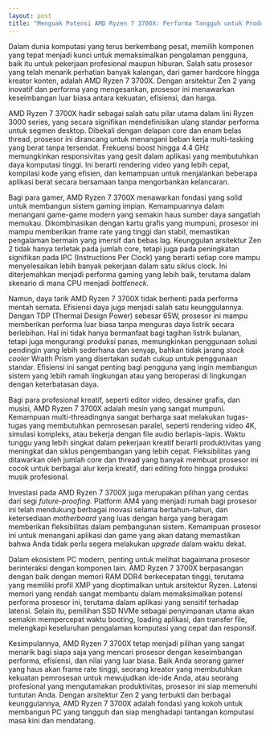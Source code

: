 ```yaml
---
layout: post
title: "Menguak Potensi AMD Ryzen 7 3700X: Performa Tangguh untuk Produktivitas dan Gaming"
---
```


Dalam dunia komputasi yang terus berkembang pesat, memilih komponen yang tepat menjadi kunci untuk memaksimalkan pengalaman pengguna, baik itu untuk pekerjaan profesional maupun hiburan. Salah satu prosesor yang telah menarik perhatian banyak kalangan, dari gamer hardcore hingga kreator konten, adalah AMD Ryzen 7 3700X. Dengan arsitektur Zen 2 yang inovatif dan performa yang mengesankan, prosesor ini menawarkan keseimbangan luar biasa antara kekuatan, efisiensi, dan harga.

AMD Ryzen 7 3700X hadir sebagai salah satu pilar utama dalam lini Ryzen 3000 series, yang secara signifikan mendefinisikan ulang standar performa untuk segmen desktop. Dibekali dengan delapan core dan enam belas thread, prosesor ini dirancang untuk menangani beban kerja multi-tasking yang berat tanpa tersendat. Frekuensi boost hingga 4.4 GHz memungkinkan responsivitas yang gesit dalam aplikasi yang membutuhkan daya komputasi tinggi. Ini berarti rendering video yang lebih cepat, kompilasi kode yang efisien, dan kemampuan untuk menjalankan beberapa aplikasi berat secara bersamaan tanpa mengorbankan kelancaran.

Bagi para gamer, AMD Ryzen 7 3700X menawarkan fondasi yang solid untuk membangun sistem gaming impian. Kemampuannya dalam menangani game-game modern yang semakin haus sumber daya sangatlah memukau. Dikombinasikan dengan kartu grafis yang mumpuni, prosesor ini mampu memberikan frame rate yang tinggi dan stabil, memastikan pengalaman bermain yang imersif dan bebas lag. Keunggulan arsitektur Zen 2 tidak hanya terletak pada jumlah core, tetapi juga pada peningkatan signifikan pada IPC (Instructions Per Clock) yang berarti setiap core mampu menyelesaikan lebih banyak pekerjaan dalam satu siklus clock. Ini diterjemahkan menjadi performa gaming yang lebih baik, terutama dalam skenario di mana CPU menjadi *bottleneck*.

Namun, daya tarik AMD Ryzen 7 3700X tidak berhenti pada performa mentah semata. Efisiensi daya juga menjadi salah satu keunggulannya. Dengan TDP (Thermal Design Power) sebesar 65W, prosesor ini mampu memberikan performa luar biasa tanpa menguras daya listrik secara berlebihan. Hal ini tidak hanya bermanfaat bagi tagihan listrik bulanan, tetapi juga mengurangi produksi panas, memungkinkan penggunaan solusi pendingin yang lebih sederhana dan senyap, bahkan tidak jarang *stock cooler* Wraith Prism yang disertakan sudah cukup untuk penggunaan standar. Efisiensi ini sangat penting bagi pengguna yang ingin membangun sistem yang lebih ramah lingkungan atau yang beroperasi di lingkungan dengan keterbatasan daya.

Bagi para profesional kreatif, seperti editor video, desainer grafis, dan musisi, AMD Ryzen 7 3700X adalah mesin yang sangat mumpuni. Kemampuan multi-threadingnya sangat berharga saat melakukan tugas-tugas yang membutuhkan pemrosesan paralel, seperti rendering video 4K, simulasi kompleks, atau bekerja dengan file audio berlapis-lapis. Waktu tunggu yang lebih singkat dalam pekerjaan kreatif berarti produktivitas yang meningkat dan siklus pengembangan yang lebih cepat. Fleksibilitas yang ditawarkan oleh jumlah core dan thread yang banyak membuat prosesor ini cocok untuk berbagai alur kerja kreatif, dari editing foto hingga produksi musik profesional.

Investasi pada AMD Ryzen 7 3700X juga merupakan pilihan yang cerdas dari segi *future-proofing*. Platform AM4 yang menjadi rumah bagi prosesor ini telah mendukung berbagai inovasi selama bertahun-tahun, dan ketersediaan *motherboard* yang luas dengan harga yang beragam memberikan fleksibilitas dalam pembangunan sistem. Kemampuan prosesor ini untuk menangani aplikasi dan game yang akan datang memastikan bahwa Anda tidak perlu segera melakukan *upgrade* dalam waktu dekat.

Dalam ekosistem PC modern, penting untuk melihat bagaimana prosesor berinteraksi dengan komponen lain. AMD Ryzen 7 3700X berpasangan dengan baik dengan memori RAM DDR4 berkecepatan tinggi, terutama yang memiliki profil XMP yang dioptimalkan untuk arsitektur Ryzen. Latensi memori yang rendah sangat membantu dalam memaksimalkan potensi performa prosesor ini, terutama dalam aplikasi yang sensitif terhadap latensi. Selain itu, pemilihan SSD NVMe sebagai penyimpanan utama akan semakin mempercepat waktu booting, loading aplikasi, dan transfer file, melengkapi keseluruhan pengalaman komputasi yang cepat dan responsif.

Kesimpulannya, AMD Ryzen 7 3700X tetap menjadi pilihan yang sangat menarik bagi siapa saja yang mencari prosesor dengan keseimbangan performa, efisiensi, dan nilai yang luar biasa. Baik Anda seorang gamer yang haus akan frame rate tinggi, seorang kreator yang membutuhkan kekuatan pemrosesan untuk mewujudkan ide-ide Anda, atau seorang profesional yang mengutamakan produktivitas, prosesor ini siap memenuhi tuntutan Anda. Dengan arsitektur Zen 2 yang terbukti dan berbagai keunggulannya, AMD Ryzen 7 3700X adalah fondasi yang kokoh untuk membangun PC yang tangguh dan siap menghadapi tantangan komputasi masa kini dan mendatang.
